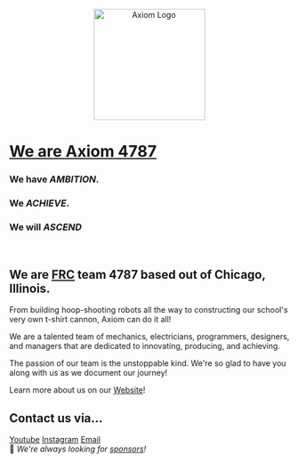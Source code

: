 
<!--

**Here are some ideas to get you started:**

🙋‍♀️ A short introduction - what is your organization all about?
🌈 Contribution guidelines - how can the community get involved?
👩‍💻 Useful resources - where can the community find your docs? Is there anything else the community should know?
🍿 Fun facts - what does your team eat for breakfast?
🧙 Remember, you can do mighty things with the power of [Markdown](https://docs.github.com/github/writing-on-github/getting-started-with-writing-and-formatting-on-github/basic-writing-and-formatting-syntax)
-->
<p align=center>
<img src="https://lh6.googleusercontent.com/daOz0y2fTdzIsdKoOXYCGk2oreTdXA0HbwfKYfYBITyaauUTDacS3axkNx5-2VeJLthcu-shBJp3yoToKX0E4QE=w16383" alt="Axiom Logo" style="float: center;" height="200"/></p>

# [We are Axiom 4787](https://sites.google.com/view/axiom4787/welcome?authuser)

### We have *AMBITION*.
### We *ACHIEVE*. 
### We will *ASCEND*
<br>

## We are [FRC](https://www.firstinspires.org/) team 4787 based out of Chicago, Illinois.
​From building hoop-shooting robots all the way to constructing our school's very own t-shirt cannon, Axiom can do it all!

We are a talented team of mechanics, electricians, programmers, designers, and managers that are dedicated to innovating, producing, and achieving.

The passion of our team is the unstoppable kind. We're so glad to have you along with us as we document our journey!

Learn more about us on our [Website](https://sites.google.com/view/axiom4787/welcome?authuser=1)!

## Contact us via...
[Youtube](www.youtube.com/channel/UCwGfB6-OaovUTWIzHQTcswg)
[Instagram](www.instagram.com/axiom4787/)
[Email](roboticsleaders@gmail.com) <br>
👋 *We're always looking for [sponsors](https://sites.google.com/view/axiom4787/sponsor-us?authuser=1)!*
